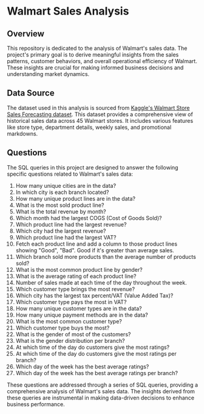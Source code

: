 # Walmart Sales Analysis

## Overview
This repository is dedicated to the analysis of Walmart's sales data. The project's primary goal is to derive meaningful insights from the sales patterns, customer behaviors, and overall operational efficiency of Walmart. These insights are crucial for making informed business decisions and understanding market dynamics.

## Data Source
The dataset used in this analysis is sourced from [Kaggle's Walmart Store Sales Forecasting dataset](https://www.kaggle.com/c/walmart-recruiting-store-sales-forecasting/data). This dataset provides a comprehensive view of historical sales data across 45 Walmart stores. It includes various features like store type, department details, weekly sales, and promotional markdowns.

## Questions
The SQL queries in this project are designed to answer the following specific questions related to Walmart's sales data:

1. How many unique cities are in the data?
2. In which city is each branch located?
3. How many unique product lines are in the data?
4. What is the most sold product line?
5. What is the total revenue by month?
6. Which month had the largest COGS (Cost of Goods Sold)?
7. Which product line had the largest revenue?
8. Which city had the largest revenue?
9. Which product line had the largest VAT?
10. Fetch each product line and add a column to those product lines showing "Good", "Bad". Good if it's greater than average sales.
11. Which branch sold more products than the average number of products sold?
12. What is the most common product line by gender?
13. What is the average rating of each product line?
14. Number of sales made at each time of the day throughout the week.
15. Which customer type brings the most revenue?
16. Which city has the largest tax percent/VAT (Value Added Tax)?
17. Which customer type pays the most in VAT?
18. How many unique customer types are in the data?
19. How many unique payment methods are in the data?
20. What is the most common customer type?
21. Which customer type buys the most?
22. What is the gender of most of the customers?
23. What is the gender distribution per branch?
24. At which time of the day do customers give the most ratings?
25. At which time of the day do customers give the most ratings per branch?
26. Which day of the week has the best average ratings?
27. Which day of the week has the best average ratings per branch?

These questions are addressed through a series of SQL queries, providing a comprehensive analysis of Walmart's sales data. The insights derived from these queries are instrumental in making data-driven decisions to enhance business performance.

